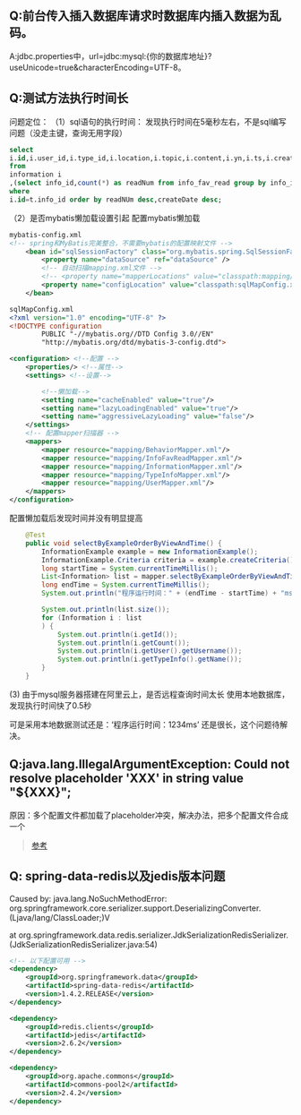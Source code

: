 ## Q:前台传入插入数据库请求时数据库内插入数据为乱码。  
A:jdbc.properties中，url=jdbc:mysql:{你的数据库地址}?useUnicode=true&characterEncoding=UTF-8。

## Q:测试方法执行时间长
问题定位：
（1）sql语句的执行时间：
发现执行时间在5毫秒左右，不是sql编写问题（没走主键，查询无用字段）
```sql
select
i.id,i.user_id,i.type_id,i.location,i.topic,i.content,i.yn,i.ts,i.createDate,i.deleteDate,t.readNum
from
information i
,(select info_id,count(*) as readNum from info_fav_read group by info_id) t
where
i.id=t.info_id order by readNUm desc,createDate desc;
```
（2）是否mybatis懒加载设置引起
配置mybatis懒加载
```xml
mybatis-config.xml
<!-- spring和MyBatis完美整合，不需要mybatis的配置映射文件 -->
    <bean id="sqlSessionFactory" class="org.mybatis.spring.SqlSessionFactoryBean">
        <property name="dataSource" ref="dataSource" />
        <!-- 自动扫描mapping.xml文件 -->
        <!-- <property name="mapperLocations" value="classpath:mapping/*.xml"></property>-->
        <property name="configLocation" value="classpath:sqlMapConfig.xml"/>
    </bean>

sqlMapConfig.xml
<?xml version="1.0" encoding="UTF-8" ?>
<!DOCTYPE configuration
        PUBLIC "-//mybatis.org//DTD Config 3.0//EN"
        "http://mybatis.org/dtd/mybatis-3-config.dtd">

<configuration> <!--配置 -->
    <properties/> <!--属性-->
    <settings> <!--设置-->

        <!--懒加载-->
        <setting name="cacheEnabled" value="true"/>
        <setting name="lazyLoadingEnabled" value="true"/>
        <setting name="aggressiveLazyLoading" value="false"/>
    </settings>
    <!-- 配置mapper扫描器 -->
    <mappers>
        <mapper resource="mapping/BehaviorMapper.xml"/>
        <mapper resource="mapping/InfoFavReadMapper.xml"/>
        <mapper resource="mapping/InformationMapper.xml"/>
        <mapper resource="mapping/TypeInfoMapper.xml"/>
        <mapper resource="mapping/UserMapper.xml"/>
    </mappers>
</configuration>
```
配置懒加载后发现时间并没有明显提高
```java
    @Test
    public void selectByExampleOrderByViewAndTime() {
        InformationExample example = new InformationExample();
        InformationExample.Criteria criteria = example.createCriteria();
        long startTime = System.currentTimeMillis();
        List<Information> list = mapper.selectByExampleOrderByViewAndTime(example);
        long endTime = System.currentTimeMillis();
        System.out.println("程序运行时间：" + (endTime - startTime) + "ms"); //输出程序运行时间

        System.out.println(list.size());
        for (Information i : list
        ) {
            System.out.println(i.getId());
            System.out.println(i.getCount());
            System.out.println(i.getUser().getUsername());
            System.out.println(i.getTypeInfo().getName());
        }
    }
```
(3) 由于mysql服务器搭建在阿里云上，是否远程查询时间太长
使用本地数据库，发现执行时间快了0.5秒

可是采用本地数据测试还是：‘程序运行时间：1234ms’
还是很长，这个问题待解决。

## Q:java.lang.IllegalArgumentException: Could not resolve placeholder 'XXX' in string value "${XXX}";

原因：多个配置文件都加载了placeholder冲突，解决办法，把多个配置文件合成一个

> [参考](https://blog.csdn.net/qq_39056805/article/details/80586672 )

## Q: spring-data-redis以及jedis版本问题

Caused by: java.lang.NoSuchMethodError: org.springframework.core.serializer.support.DeserializingConverter.<init>(Ljava/lang/ClassLoader;)V 

at org.springframework.data.redis.serializer.JdkSerializationRedisSerializer.<init>(JdkSerializationRedisSerializer.java:54)

```xml
<!-- 以下配置可用 -->
<dependency>
    <groupId>org.springframework.data</groupId>
    <artifactId>spring-data-redis</artifactId>
    <version>1.4.2.RELEASE</version>
</dependency>

<dependency>
    <groupId>redis.clients</groupId>
    <artifactId>jedis</artifactId>
    <version>2.6.2</version>
</dependency>

<dependency>
    <groupId>org.apache.commons</groupId>
    <artifactId>commons-pool2</artifactId>
    <version>2.4.2</version>
</dependency>
```

